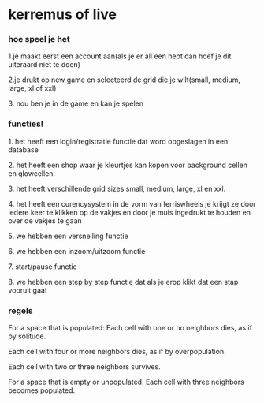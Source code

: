 # kerremus of live
<h3>hoe speel je het</h3>
<p>1.je maakt eerst een account aan(als je er all een hebt dan hoef je dit uiteraard niet te doen)</p>
<p>2.je drukt op new game en selecteerd de grid die je wilt(small, medium, large, xl of xxl)</p>
<p>3. nou ben je in de game en kan je spelen </p>

<h3>functies!</h3>
<p>1. het heeft een login/registratie functie dat word opgeslagen in een database</p>
<p>2. het heeft een shop waar je kleurtjes kan kopen voor background cellen en glowcellen.</p>
<p>3. het heeft verschillende grid sizes small, medium, large, xl en xxl.</p>
<p>4. het heeft een curencysystem in de vorm van ferriswheels je krijgt ze door iedere keer te klikken op de vakjes en door je muis ingedrukt te houden en over de vakjes te gaan
<p>5. we hebben een versnelling functie</p>
<p>6. we hebben een inzoom/uitzoom functie</p>
<p>7. start/pause functie</p>
<p>8. we hebben een step by step functie dat als je erop klikt dat een stap vooruit gaat</p>


<h3>regels</h3>
For a space that is populated:
Each cell with one or no neighbors dies, as if by solitude.


Each cell with four or more neighbors dies, as if by overpopulation.


Each cell with two or three neighbors survives.


For a space that is empty or unpopulated:
Each cell with three neighbors becomes populated.